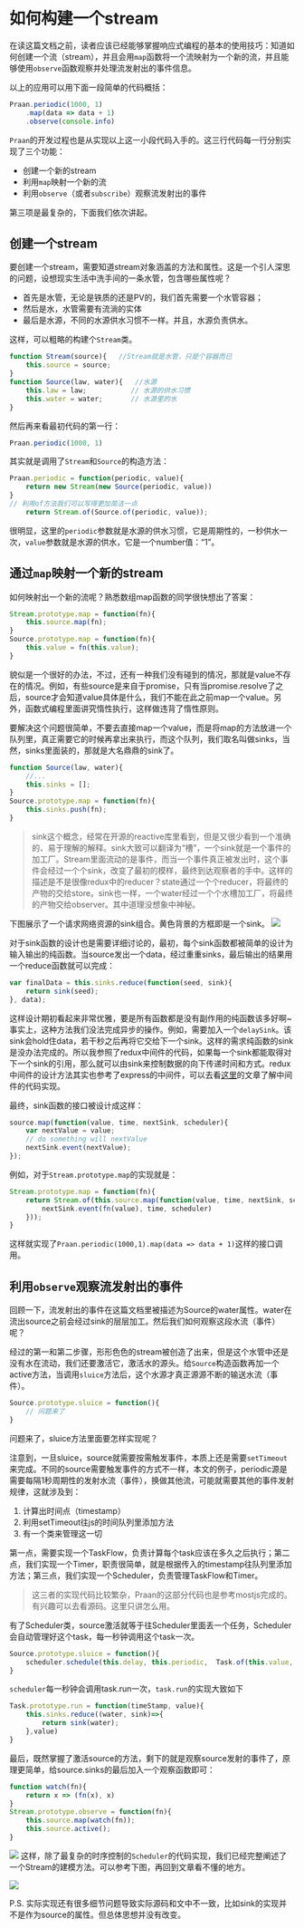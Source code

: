 # 如何构建一个stream
在读这篇文档之前，读者应该已经能够掌握响应式编程的基本的使用技巧：知道如何创建一个流（stream），并且会用`map`函数将一个流映射为一个新的流，并且能够使用`observe`函数观察并处理流发射出的事件信息。

以上的应用可以用下面一段简单的代码概括：
```javascript
Praan.periodic(1000, 1)
    .map(data => data + 1)
    .observe(console.info)
```

`Praan`的开发过程也是从实现以上这一小段代码入手的。这三行代码每一行分别实现了三个功能：

- 创建一个新的stream
- 利用`map`映射一个新的流
- 利用`observe`（或者`subscribe`）观察流发射出的事件

第三项是最复杂的，下面我们依次讲起。

## 创建一个stream
要创建一个stream，需要知道stream对象涵盖的方法和属性。这是一个引人深思的问题，设想现实生活中洗手间的一条水管，包含哪些属性呢？

- 首先是水管，无论是铁质的还是PV的，我们首先需要一个水管容器；
- 然后是水，水管需要有流淌的实体
- 最后是水源，不同的水源供水习惯不一样。并且，水源负责供水。

这样，可以粗略的构建个`Stream`类。
```javascript
function Stream(source){   //Stream就是水管，只是个容器而已
    this.source = source;
}
function Source(law, water){   //水源
    this.law = law;           // 水源的供水习惯
    this.water = water;       // 水源里的水
}
```

然后再来看最初代码的第一行：
```javascript
Praan.periodic(1000, 1)
```

其实就是调用了`Stream`和`Source`的构造方法：
```javascript
Praan.periodic = function(periodic, value){
    return new Stream(new Source(periodic, value))
}
// 利用of方法我们可以写得更加简洁一点
    return Stream.of(Source.of(periodic, value));
```
很明显，这里的`periodic`参数就是水源的供水习惯，它是周期性的，一秒供水一次，`value`参数就是水源的供水，它是一个number值：“1”。

## 通过`map`映射一个新的stream
如何映射出一个新的流呢？熟悉数组map函数的同学很快想出了答案：

```javascript
Stream.prototype.map = function(fn){
    this.source.map(fn);
}
Source.prototype.map = function(fn){
    this.value = fn(this.value);
}
```
貌似是一个很好的办法，不过，还有一种我们没有碰到的情况，那就是value不存在的情况。例如，有些source是来自于promise，只有当promise.resolve了之后，source才会知道value具体是什么，我们不能在此之前map一个value。另外，函数式编程里面讲究惰性执行，这样做违背了惰性原则。

要解决这个问题很简单，不要去直接map一个value，而是将map的方法放进一个队列里，真正需要它的时候再拿出来执行，而这个队列，我们取名叫做sinks，当然，sinks里面装的，那就是大名鼎鼎的sink了。

```javascript
function Source(law, water){
    //...
    this.sinks = [];
}
Source.prototype.map = function(fn){
    this.sinks.push(fn);
}
```

> sink这个概念，经常在开源的reactive库里看到，但是又很少看到一个准确的、易于理解的解释。sink大致可以翻译为“槽”，一个sink就是一个事件的加工厂。Stream里面流动的是事件，而当一个事件真正被发出时，这个事件会经过一个个sink，改变了最初的模样，最终到达观察者的手中。这样的描述是不是很像redux中的reducer？state通过一个个reducer，将最终的产物的交给store。sink也一样，一个water经过一个个水槽加工厂，将最终的产物交给observer。其中道理没想象中神秘。


下图展示了一个请求网络资源的sink组合。黄色背景的方框即是一个sink。
![](https://github.com/IAIAE/Praan/blob/master/img/sinks.png)

对于sink函数的设计也是需要详细讨论的，最初，每个sink函数都被简单的设计为输入输出的纯函数。当source发出一个data，经过重重sinks，最后输出的结果用一个reduce函数就可以完成：

```javascript
var finalData = this.sinks.reduce(function(seed, sink){
    return sink(seed);
}, data);
```
这样设计期初看起来非常优雅，要是所有函数都是没有副作用的纯函数该多好啊~事实上，这种方法我们没法完成异步的操作。例如，需要加入一个`delaySink`。该sink会hold住data，若干秒之后再将它交给下一个sink。这样的需求纯函数的sink是没办法完成的。所以我参照了redux中间件的代码，如果每一个sink都能取得对下一个sink的引用，那么就可以由sink来控制数据的向下传递时间和方式。redux中间件的设计方法其实也参考了express的中间件，可以去看[这里](http://redux.js.org/docs/advanced/Middleware.html)的文章了解中间件的代码实现。

最终，sink函数的接口被设计成这样：
```javascript
source.map(function(value, time, nextSink, scheduler){
    var nextValue = value;
    // do something will nextValue
    nextSink.event(nextValue);
});
```
例如，对于`Stream.prototype.map`的实现就是：

```javascript
Stream.prototype.map = function(fn){
    return Stream.of(this.source.map(function(value, time, nextSink, scheduler){
        nextSink.event(fn(value), time, scheduler)
    }));
}
```
这样就实现了`Praan.periodic(1000,1).map(data => data + 1)`这样的接口调用。

## 利用`observe`观察流发射出的事件
回顾一下，流发射出的事件在这篇文档里被描述为Source的water属性。water在流出source之前会经过sink的层层加工。然后我们如何观察这段水流（事件）呢？

经过的第一和第二步骤，形形色色的stream被创造了出来，但是这个水管中还是没有水在流动，我们还要激活它，激活水的源头。给`Source`构造函数再加一个active方法，当调用`sluice`方法后，这个水源才真正源源不断的输送水流（事件）。

```javascript
Source.prototype.sluice = function(){
    // 问题来了
}
```
问题来了，sluice方法里面要怎样实现呢？

注意到，一旦sluice，source就需要按需触发事件，本质上还是需要`setTimeout`来完成。不同的source需要触发事件的方式不一样，本文的例子，periodic源是需要每隔1秒周期性的发射水流（事件），换做其他流，可能就需要其他的事件发射规律，这就涉及到：

1. 计算出时间点（timestamp）
2. 利用setTimeout往js的时间队列里添加方法
3. 有一个类来管理这一切

第一点，需要实现一个TaskFlow，负责计算每个task应该在多久之后执行；第二点，我们实现一个Timer，职责很简单，就是根据传入的timestamp往队列里添加方法；第三点，我们实现一个Scheduler，负责管理TaskFlow和Timer。

> 这三者的实现代码比较繁杂，Praan的这部分代码也是参考mostjs完成的。有兴趣可以去看源码。这里只讲怎么用。

有了Scheduler类，source激活就等于往Scheduler里面丢一个任务，Scheduler会自动管理好这个task，每一秒钟调用这个task一次。

```javascript
Source.prototype.sluice = function(){
    scheduler.schedule(this.delay, this.periodic,  Task.of(this.value, this.sinks));
}
```
`scheduler`每一秒钟会调用task.run一次，`task.run`的实现大致如下
```javascript
Task.prototype.run = function(timeStamp, value){
    this.sinks.reduce((water, sink)=>{
        return sink(water);
    },value)
}
```

最后，既然掌握了激活source的方法，剩下的就是观察source发射的事件了，原理更简单，给source.sinks的最后加入一个观察函数即可：

```javascript
function watch(fn){
    return x => (fn(x), x)
}
Stream.prototype.observe = function(fn){
    this.source.map(watch(fn));
    this.source.active();
}
```
![](https://github.com/IAIAE/Praan/blob/master/img/source-sink.png)
这样，除了最复杂的时序控制的`Scheduler`的代码实现，我们已经完整阐述了一个Stream的建模方法。可以参考下图，再回到文章看不懂的地方。

![](../img/stream_structure.png)

P.S. 实际实现还有很多细节问题导致实际源码和文中不一致，比如sink的实现并不是作为source的属性。但总体思想并没有改变。


